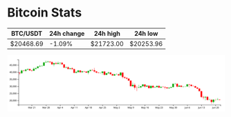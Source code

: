 # Bitcoin Stats

BTC/USDT|24h change|24h high|24h low|
|---|---|---|---|
|$20468.69|-1.09%|$21723.00|$20253.96|

<img src="./chart.svg">
